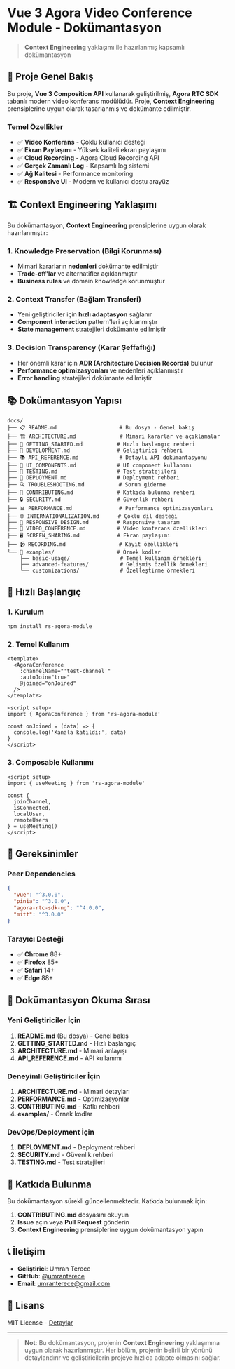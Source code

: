 # Vue 3 Agora Video Conference Module - Dokümantasyon

> **Context Engineering** yaklaşımı ile hazırlanmış kapsamlı dokümantasyon

## 🎯 **Proje Genel Bakış**

Bu proje, **Vue 3 Composition API** kullanarak geliştirilmiş, **Agora RTC SDK** tabanlı modern video konferans modülüdür. Proje, **Context Engineering** prensiplerine uygun olarak tasarlanmış ve dokümante edilmiştir.

### **Temel Özellikler**
- ✅ **Video Konferans** - Çoklu kullanıcı desteği
- ✅ **Ekran Paylaşımı** - Yüksek kaliteli ekran paylaşımı
- ✅ **Cloud Recording** - Agora Cloud Recording API
- ✅ **Gerçek Zamanlı Log** - Kapsamlı log sistemi
- ✅ **Ağ Kalitesi** - Performance monitoring
- ✅ **Responsive UI** - Modern ve kullanıcı dostu arayüz

## 🏗️ **Context Engineering Yaklaşımı**

Bu dokümantasyon, **Context Engineering** prensiplerine uygun olarak hazırlanmıştır:

### **1. Knowledge Preservation (Bilgi Korunması)**
- Mimari kararların **nedenleri** dokümante edilmiştir
- **Trade-off'lar** ve alternatifler açıklanmıştır
- **Business rules** ve domain knowledge korunmuştur

### **2. Context Transfer (Bağlam Transferi)**
- Yeni geliştiriciler için **hızlı adaptasyon** sağlanır
- **Component interaction** pattern'leri açıklanmıştır
- **State management** stratejileri dokümante edilmiştir

### **3. Decision Transparency (Karar Şeffaflığı)**
- Her önemli karar için **ADR (Architecture Decision Records)** bulunur
- **Performance optimizasyonları** ve nedenleri açıklanmıştır
- **Error handling** stratejileri dokümante edilmiştir

## 📚 **Dokümantasyon Yapısı**

```
docs/
├── 📋 README.md                    # Bu dosya - Genel bakış
├── 🏗️ ARCHITECTURE.md              # Mimari kararlar ve açıklamalar
├── 🚀 GETTING_STARTED.md           # Hızlı başlangıç rehberi
├── 🔧 DEVELOPMENT.md               # Geliştirici rehberi
├── 📚 API_REFERENCE.md             # Detaylı API dokümantasyonu
├── 🎨 UI_COMPONENTS.md             # UI component kullanımı
├── 🧪 TESTING.md                   # Test stratejileri
├── 🚀 DEPLOYMENT.md                # Deployment rehberi
├── 🔍 TROUBLESHOOTING.md           # Sorun giderme
├── 📝 CONTRIBUTING.md              # Katkıda bulunma rehberi
├── 🔒 SECURITY.md                  # Güvenlik rehberi
├── 📊 PERFORMANCE.md               # Performance optimizasyonları
├── 🌐 INTERNATIONALIZATION.md      # Çoklu dil desteği
├── 📱 RESPONSIVE_DESIGN.md         # Responsive tasarım
├── 🎥 VIDEO_CONFERENCE.md          # Video konferans özellikleri
├── 🖥️ SCREEN_SHARING.md            # Ekran paylaşımı
├── 📹 RECORDING.md                 # Kayıt özellikleri
└── 📁 examples/                    # Örnek kodlar
    ├── basic-usage/                # Temel kullanım örnekleri
    ├── advanced-features/          # Gelişmiş özellik örnekleri
    └── customizations/             # Özelleştirme örnekleri
```

## 🎯 **Hızlı Başlangıç**

### **1. Kurulum**
```bash
npm install rs-agora-module
```

### **2. Temel Kullanım**
```vue
<template>
  <AgoraConference
    :channelName="'test-channel'"
    :autoJoin="true"
    @joined="onJoined"
  />
</template>

<script setup>
import { AgoraConference } from 'rs-agora-module'

const onJoined = (data) => {
  console.log('Kanala katıldı:', data)
}
</script>
```

### **3. Composable Kullanımı**
```vue
<script setup>
import { useMeeting } from 'rs-agora-module'

const {
  joinChannel,
  isConnected,
  localUser,
  remoteUsers
} = useMeeting()
</script>
```

## 🔧 **Gereksinimler**

### **Peer Dependencies**
```json
{
  "vue": "^3.0.0",
  "pinia": "^3.0.0",
  "agora-rtc-sdk-ng": "^4.0.0",
  "mitt": "^3.0.0"
}
```

### **Tarayıcı Desteği**
- ✅ **Chrome** 88+
- ✅ **Firefox** 85+
- ✅ **Safari** 14+
- ✅ **Edge** 88+

## 📖 **Dokümantasyon Okuma Sırası**

### **Yeni Geliştiriciler İçin**
1. **README.md** (Bu dosya) - Genel bakış
2. **GETTING_STARTED.md** - Hızlı başlangıç
3. **ARCHITECTURE.md** - Mimari anlayışı
4. **API_REFERENCE.md** - API kullanımı

### **Deneyimli Geliştiriciler İçin**
1. **ARCHITECTURE.md** - Mimari detayları
2. **PERFORMANCE.md** - Optimizasyonlar
3. **CONTRIBUTING.md** - Katkı rehberi
4. **examples/** - Örnek kodlar

### **DevOps/Deployment İçin**
1. **DEPLOYMENT.md** - Deployment rehberi
2. **SECURITY.md** - Güvenlik rehberi
3. **TESTING.md** - Test stratejileri

## 🤝 **Katkıda Bulunma**

Bu dokümantasyon sürekli güncellenmektedir. Katkıda bulunmak için:

1. **CONTRIBUTING.md** dosyasını okuyun
2. **Issue** açın veya **Pull Request** gönderin
3. **Context Engineering** prensiplerine uygun dokümantasyon yapın

## 📞 **İletişim**

- **Geliştirici**: Umran Terece
- **GitHub**: [@umranterece](https://github.com/umranterece)
- **Email**: umranterece@gmail.com

## 📄 **Lisans**

MIT License - [Detaylar](../LICENSE)

---

> **Not**: Bu dokümantasyon, projenin **Context Engineering** yaklaşımına uygun olarak hazırlanmıştır. Her bölüm, projenin belirli bir yönünü detaylandırır ve geliştiricilerin projeye hızlıca adapte olmasını sağlar.
